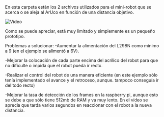 
En esta carpeta están los 2 archivos utilizados para el mini-robot que se acerca o se aleja al ArUco en función de una distancia objetivo.

![Vídeo](https://github.com/cascajo3/EurobotOpenCV/blob/main/arduinoRaspAruco/vid.gif)

Como se puede apreciar, está muy limitado y simplemente es un pequeño prototipo.

Problemas a solucionar:
-Aumentar la alimentación del L298N como mínimo a 9 (en el ejemplo se alimentó a 6V).

-Mejorar la colocación de cada parte encima del acrílico del robot para que no dificulte o impida que el robot pueda ir recto.

-Realizar el control del robot de una manera eficiente (en este ejemplo sólo tenía implementado el avance y el retroceso, aunque. tampoco conseguía ir del todo recto)

-Mejorar la tasa de detección de los frames en la raspberry pi, aunque esto se debe a que sólo tiene 512mb de RAM y va muy lento. En el vídeo se aprecia que tarda varios segundos en reaccionar con el robot a la nueva distancia.



